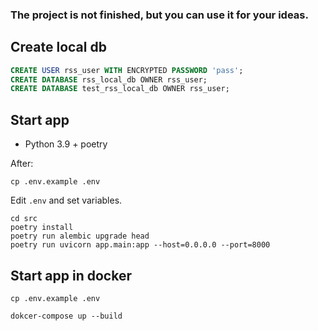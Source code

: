 ###  The project is not finished, but you can use it for your ideas.

## Create local db

```sql
CREATE USER rss_user WITH ENCRYPTED PASSWORD 'pass';
CREATE DATABASE rss_local_db OWNER rss_user;
CREATE DATABASE test_rss_local_db OWNER rss_user;
```

## Start app

- Python 3.9 + poetry

After:
```shell
cp .env.example .env
```

Edit `.env` and set variables.

```shell
cd src
poetry install
poetry run alembic upgrade head
poetry run uvicorn app.main:app --host=0.0.0.0 --port=8000
```

## Start app in docker

```shell
cp .env.example .env
```

```shell
dokcer-compose up --build
```
